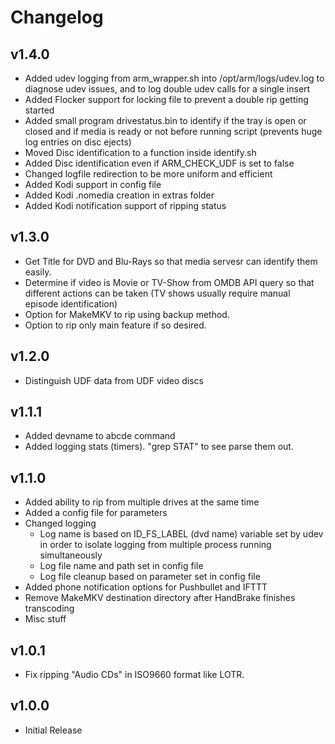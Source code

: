 # Changelog

## v1.4.0 
 - Added udev logging from arm_wrapper.sh into /opt/arm/logs/udev.log to diagnose udev issues, and to log double udev calls for a single insert
 - Added Flocker support for locking file to prevent a double rip getting started
 - Added small program drivestatus.bin to identify if the tray is open or closed and if media is ready or not before running script (prevents huge log entries on disc ejects)
 - Moved Disc identification to a function inside identify.sh
 - Added Disc identification even if ARM_CHECK_UDF is set to false
 - Changed logfile redirection to be more uniform and efficient 
 - Added Kodi support in config file
 - Added Kodi .nomedia creation in extras folder
 - Added Kodi notification support of ripping status

## v1.3.0
 - Get Title for DVD and Blu-Rays so that media servesr can identify them easily.
 - Determine if video is Movie or TV-Show from OMDB API query so that different actions can be taken (TV shows usually require manual episode identification)
 - Option for MakeMKV to rip using backup method.
 - Option to rip only main feature if so desired.

## v1.2.0
- Distinguish UDF data from UDF video discs

## v1.1.1

- Added devname to abcde command
- Added logging stats (timers). "grep STAT" to see parse them out.

## v1.1.0

- Added ability to rip from multiple drives at the same time
- Added a config file for parameters
- Changed logging
  - Log name is based on ID_FS_LABEL (dvd name) variable set by udev in order to isolate logging from multiple process running simultaneously
  - Log file name and path set in config file
  - Log file cleanup based on parameter set in config file
- Added phone notification options for Pushbullet and IFTTT
- Remove MakeMKV destination directory after HandBrake finishes transcoding
- Misc stuff

## v1.0.1

- Fix ripping "Audio CDs" in ISO9660 format like LOTR.

## v1.0.0

- Initial Release
